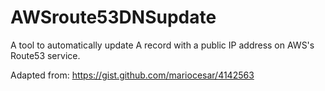 # AWSroute53DNSupdate
A tool to automatically update A record with a public IP address on AWS's Route53 service.

Adapted from:
https://gist.github.com/mariocesar/4142563
